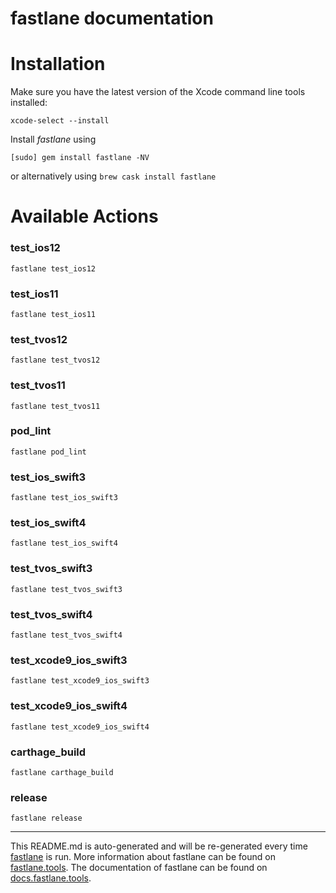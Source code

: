 fastlane documentation
================
# Installation

Make sure you have the latest version of the Xcode command line tools installed:

```
xcode-select --install
```

Install _fastlane_ using
```
[sudo] gem install fastlane -NV
```
or alternatively using `brew cask install fastlane`

# Available Actions
### test_ios12
```
fastlane test_ios12
```

### test_ios11
```
fastlane test_ios11
```

### test_tvos12
```
fastlane test_tvos12
```

### test_tvos11
```
fastlane test_tvos11
```

### pod_lint
```
fastlane pod_lint
```

### test_ios_swift3
```
fastlane test_ios_swift3
```

### test_ios_swift4
```
fastlane test_ios_swift4
```

### test_tvos_swift3
```
fastlane test_tvos_swift3
```

### test_tvos_swift4
```
fastlane test_tvos_swift4
```

### test_xcode9_ios_swift3
```
fastlane test_xcode9_ios_swift3
```

### test_xcode9_ios_swift4
```
fastlane test_xcode9_ios_swift4
```

### carthage_build
```
fastlane carthage_build
```

### release
```
fastlane release
```


----

This README.md is auto-generated and will be re-generated every time [fastlane](https://fastlane.tools) is run.
More information about fastlane can be found on [fastlane.tools](https://fastlane.tools).
The documentation of fastlane can be found on [docs.fastlane.tools](https://docs.fastlane.tools).
